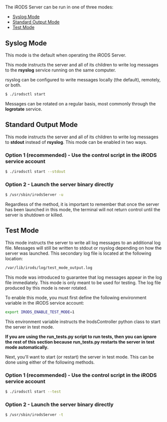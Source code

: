 #

The iRODS Server can be run in one of three modes:

- [Syslog Mode](#syslog-mode)
- [Standard Output Mode](#standard-output-mode)
- [Test Mode](#test-mode)

## Syslog Mode
This mode is the default when operating the iRODS Server.

This mode instructs the server and all of its children to write log messages to the **rsyslog** service running on the same computer.

rsyslog can be configured to write messages locally (the default), remotely, or both.


```bash
$ ./irodsctl start
```

Messages can be rotated on a regular basis, most commonly through the **logrotate** service.

## Standard Output Mode
This mode instructs the server and all of its children to write log messages to **stdout** instead of **rsyslog**. This mode can be enabled in two ways.

### Option 1 (recommended) - Use the control script in the iRODS service account
```bash
$ ./irodsctl start --stdout
```

### Option 2 - Launch the server binary directly
```bash
$ /usr/sbin/irodsServer -u
```

Regardless of the method, it is important to remember that once the server has been launched in this mode, the terminal will not return control until the server is shutdown or killed.


## Test Mode
This mode instructs the server to write all log messages to an additional log file. Messages will still be written to stdout or rsyslog depending on how the server was launched. This secondary log file is located at the following location:
```bash
/var/lib/irods/log/test_mode_output.log
```

This mode was introduced to guarantee that log messages appear in the log file immediately. This mode is only meant to be used for testing. The log file produced by this mode is never rotated.

To enable this mode, you must first define the following environment variable in the iRODS service account:
```bash
export IRODS_ENABLE_TEST_MODE=1
```
This environment variable instructs the IrodsController python class to start the server in test mode.

**If you are using the run_tests.py script to run tests, then you can ignore the rest of this section because run_tests.py restarts the server in test mode automatically.**

Next, you'll want to start (or restart) the server in test mode. This can be done using either of the following methods.

### Option 1 (recommended) - Use the control script in the iRODS service account
```bash
$ ./irodsctl start --test
```

### Option 2 - Launch the server binary directly
```bash
$ /usr/sbin/irodsServer -t
```

